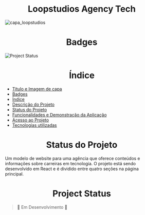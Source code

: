 <h1 align="center">Loopstudios Agency Tech</h1>

![capa_loopstudios](https://user-images.githubusercontent.com/26884429/210187562-101a3f29-83fb-4c56-abeb-adde68e3a642.png)


<h1 align="center">Badges</h1>

![Project Status](https://img.shields.io/badge/Project%20Status-In%20Progress-purple)


<h1 align="center">Índice</h1>

* [Título e Imagem de capa](#Título-e-Imagem-de-capa)
* [Badges](#badges)
* [Índice](#índice)
* [Descrição do Projeto](#descrição-do-projeto)
* [Status do Projeto](#status-do-projeto)
* [Funcionalidades e Demonstração da Aplicação](#funcionalidades-e-demonstração-da-aplicação)
* [Acesso ao Projeto](#acesso-ao-projeto)
* [Tecnologias utilizadas](#tecnologias-utilizadas)


<h1 align="center">Status do Projeto</h1>
<p>
  Um modelo de website para uma agência que oferece conteúdos e informações sobre carreiras em tecnologia. O projeto está sendo desenvolvido em React e é dividido entre quatro seções na página principal.
</p>


<h1 align="center">Project Status</h1>

> :construction: Em Desenvolvimento :construction:

